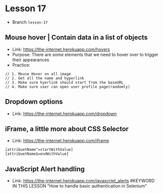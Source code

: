 # Lesson 17
* Branch `lesson-17`

## Mouse hover | Contain data in a list of objects
* Link: https://the-internet.herokuapp.com/hovers
* Purpose: There are some elements that we need to hover over to trigger
  their appearances
* Practice:
```
// 1. Mouse Hover on all image
// 2. Get all the name and hyperlink
// 3. Make sure hyerlink should start from the baseURL
// 4. Make sure user can open user profile page(randomly)
```

## Dropdown options
* Link: https://the-internet.herokuapp.com/dropdown

## iFrame, a little more about CSS Selector
* Link: https://the-internet.herokuapp.com/iframe

```
[attribuetName^=startWithValue]
[attribuetName$=endWithValue]
```

## JavaScript Alert handling
* Link: https://the-internet.herokuapp.com/javascript_alerts
#KEYWORD IN THIS LESSON
"How to handle basic authentication in Selenium"
